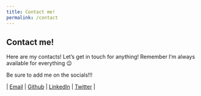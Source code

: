 ```yaml
---
title: Contact me!
permalink: /contact
---
```

## Contact me!


Here are my contacts! Let’s get in touch for anything!
Remember I’m always available for everything 😉

Be sure to add me on the socials!!!

| [Email](mailto:retro4hack@gmail.com) | [Github](https://github.com/retrohacking) | [LinkedIn](https://www.linkedin.com/in/luca-mongelli-4427aa21a/) | [Twitter](https://twitter.com/retrohacking) |





